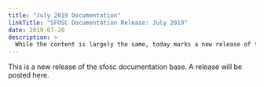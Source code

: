 ```yaml
---
title: "July 2019 Documentation"
linkTitle: "SFOSC Documentation Release: July 2019"
date: 2019-07-20
description: >
  While the content is largely the same, today marks a new release of this documentation base.
---
```


This is a new release of the sfosc documentation base. A release will be
posted here.

